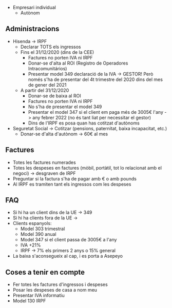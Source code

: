 - Empresari individual
    - Autònom

## Administracions
- Hisenda -> IRPF
  - Declarar TOTS els ingressos
  - Fins el 31/12/2020 (dins de la CEE)
    - Factures no porten IVA ni IRPF
    - Donar-se d'alta al ROI (Registro de Operadores Intracomunitários)
    - Presentar model 349 declaració de la IVA -> GESTOR! Però només s'ha de presentar del 4t trimestre del 2020 dins del mes de gener del 2021
  - A partir del 31/12/2020
    - Donar-se de baixa al ROI
    - Factures no porten IVA ni IRPF
    - No s'ha de presentar el model 349
    - Presentar el model 347 si el client em paga més de 3005€ l'any -> any febrer 2022 (no és tant liat per necessitar el gestor)
    - Dins de l'IRPF es posa quan has cotitzat d'autònoms
- Seguretat Social -> Cotitzar (pensions, paternitat, baixa incapacitat, etc.)
  - Donar-se d'alta d'autònom -> 60€ al mes

## Factures

- Totes les factures numerades
- Totes les despeses en factures (mòbil, portàtil, tot lo relacionat amb el negoci) -> desgraven de IRPF
- Preguntar si la factura s'ha de pagar amb € o amb pounds
- Al IRPF es tramiten tant els ingressos com les despeses 

## FAQ

- Si hi ha un client dins de la UE -> 349
- Si hi ha clients fora de la UE -> 
- Clients espanyols:
  - Model 303 trimestral
  - Model 390 anual
  - Model 347 si el client passa de 3005€ a l'any
  - IVA +21%
  - IRPF -> 7% els primers 2 anys o 15% general
- La baixa s'aconsegueix al cap, i es porta a Asepeyo


## Coses a tenir en compte 

- Fer totes les factures d'ingressos i despeses
- Posar les despeses de casa a nom meu
- Presentar IVA informatiu 
- Model 130 IRPF